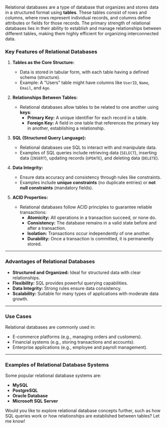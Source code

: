 Relational databases are a type of database that organizes and stores data in a structured format using **tables**. These tables consist of rows and columns, where rows represent individual records, and columns define attributes or fields for those records. The primary strength of relational databases lies in their ability to establish and manage relationships between different tables, making them highly efficient for organizing interconnected data.

### **Key Features of Relational Databases**

1. **Tables as the Core Structure:**
    
    - Data is stored in tabular form, with each table having a defined schema (structure).
    - Example: A "Users" table might have columns like `UserID`, `Name`, `Email`, and `Age`.
2. **Relationships Between Tables:**
    
    - Relational databases allow tables to be related to one another using **keys**:
        - **Primary Key:** A unique identifier for each record in a table.
        - **Foreign Key:** A field in one table that references the primary key in another, establishing a relationship.
3. **SQL (Structured Query Language):**
    
    - Relational databases use SQL to interact with and manipulate data.
    - Examples of SQL queries include retrieving data (`SELECT`), inserting data (`INSERT`), updating records (`UPDATE`), and deleting data (`DELETE`).
4. **Data Integrity:**
    
    - Ensure data accuracy and consistency through rules like constraints.
    - Examples include **unique constraints** (no duplicate entries) or **not null constraints** (mandatory fields).
5. **ACID Properties:**
    
    - Relational databases follow ACID principles to guarantee reliable transactions:
        - **Atomicity:** All operations in a transaction succeed, or none do.
        - **Consistency:** The database remains in a valid state before and after a transaction.
        - **Isolation:** Transactions occur independently of one another.
        - **Durability:** Once a transaction is committed, it is permanently stored.

---

### **Advantages of Relational Databases**

- **Structured and Organized:** Ideal for structured data with clear relationships.
- **Flexibility:** SQL provides powerful querying capabilities.
- **Data Integrity:** Strong rules ensure data consistency.
- **Scalability:** Suitable for many types of applications with moderate data growth.

---

### **Use Cases**

Relational databases are commonly used in:

- E-commerce platforms (e.g., managing orders and customers).
- Financial systems (e.g., storing transactions and accounts).
- Enterprise applications (e.g., employee and payroll management).

---

### **Examples of Relational Database Systems**

Some popular relational database systems are:

- **MySQL**
- **PostgreSQL**
- **Oracle Database**
- **Microsoft SQL Server**

Would you like to explore relational database concepts further, such as how SQL queries work or how relationships are established between tables? Let me know!